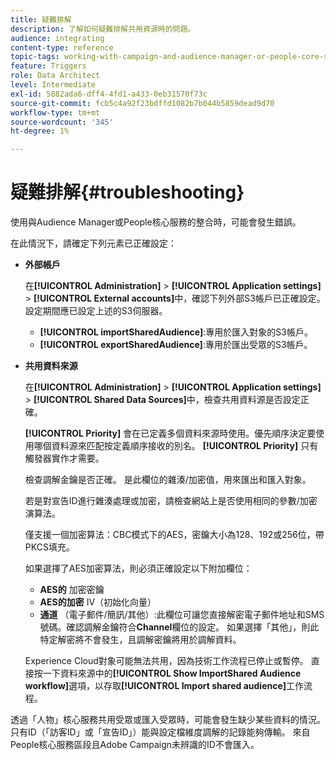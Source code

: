 ```yaml
---
title: 疑難排解
description: 了解如何疑難排解共用資源時的問題。
audience: integrating
content-type: reference
topic-tags: working-with-campaign-and-audience-manager-or-people-core-service
feature: Triggers
role: Data Architect
level: Intermediate
exl-id: 5882ada6-dff4-4fd1-a433-0eb31570f73c
source-git-commit: fcb5c4a92f23bdffd1082b7b044b5859dead9d70
workflow-type: tm+mt
source-wordcount: '345'
ht-degree: 1%

---
```


# 疑難排解{#troubleshooting}

使用與Audience Manager或People核心服務的整合時，可能會發生錯誤。

在此情況下，請確定下列元素已正確設定：

* **外部帳戶**

   在&#x200B;**[!UICONTROL Administration]** > **[!UICONTROL Application settings]** > **[!UICONTROL External accounts]**&#x200B;中，確認下列外部S3帳戶已正確設定。 設定期間應已設定上述的S3伺服器。

   * **[!UICONTROL importSharedAudience]**:專用於匯入對象的S3帳戶。
   * **[!UICONTROL exportSharedAudience]**:專用於匯出受眾的S3帳戶。

* **共用資料來源**

   在&#x200B;**[!UICONTROL Administration]** > **[!UICONTROL Application settings]** > **[!UICONTROL Shared Data Sources]**&#x200B;中，檢查共用資料源是否設定正確。

   **[!UICONTROL Priority]** 會在已定義多個資料來源時使用。優先順序決定要使用哪個資料源來匹配按定義順序接收的別名。 **[!UICONTROL Priority]** 只有觸發器實作才需要。

   檢查調解金鑰是否正確。 是此欄位的雜湊/加密值，用來匯出和匯入對象。

   若是對宣告ID進行雜湊處理或加密，請檢查網站上是否使用相同的參數/加密演算法。

   僅支援一個加密算法：CBC模式下的AES，密鑰大小為128、192或256位，帶PKCS填充。

   如果選擇了AES加密算法，則必須正確設定以下附加欄位：

   * **AES的** 加密密鑰
   * **AES的加密** IV（初始化向量）
   * **通道** （電子郵件/簡訊/其他）:此欄位可讓您直接解密電子郵件地址和SMS號碼。確認調解金鑰符合&#x200B;**Channel**&#x200B;欄位的設定。 如果選擇「其他」，則此特定解密將不會發生，且調解密鑰將用於調解資料。

   Experience Cloud對象可能無法共用，因為技術工作流程已停止或暫停。 直接按一下資料來源中的&#x200B;**[!UICONTROL Show ImportShared Audience workflow]**&#x200B;選項，以存取&#x200B;**[!UICONTROL Import shared audience]**&#x200B;工作流程。

透過「人物」核心服務共用受眾或匯入受眾時，可能會發生缺少某些資料的情況。 只有ID（「訪客ID」或「宣告ID」）能與設定檔維度調解的記錄能夠傳輸。 來自People核心服務區段且Adobe Campaign未辨識的ID不會匯入。
